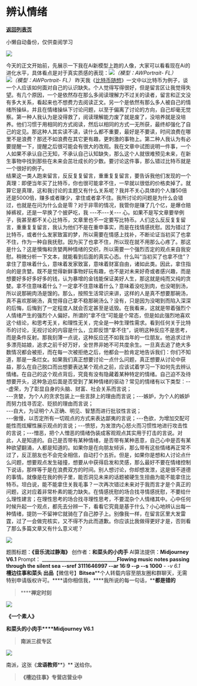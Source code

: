 # 辨认情绪

[**返回列表页**](/gzh/槽边往事)

小懒自动备份，仅供查阅学习

![](https://mmbiz.qpic.cn/mmbiz_jpg/Ia6gU9JNtko1FGrjjjP1SQxow7neNteOic9XTrJxjUmlbjN3b2W55BZbsliaBwkYDeUIm2d9COJ4PoXTqGHgdduA/640?wx_fmt=jpeg&from;=appmsg)

今天的正文开始前，先展示一下我在Ai新模型上跑的人像，大家可以看看现在Ai的进化水平，具体看点是对于真实质感的表现：![](https://mmbiz.qpic.cn/mmbiz_jpg/Ia6gU9JNtko1FGrjjjP1SQxow7neNteOHO1FbEcHiaIichQHl03HQpejg4oLHnUyeHyVgvIk5L2ZcBakknEQotiaw/640?wx_fmt=jpeg&from;=appmsg)_（模型：AWPortrait-
FL）_  
![](https://mmbiz.qpic.cn/mmbiz_jpg/Ia6gU9JNtko1FGrjjjP1SQxow7neNteO76uycQIJTMea363YctyA74fSibfiaNLFxEE1xhMet9giaRx5esWDSESQg/640?wx_fmt=jpeg&from;=appmsg)_（模型：AWPortrait-
FL）_
昨天我《[比特币随想](http://mp.weixin.qq.com/s?__biz=MjM5MjAzODU2MA==&mid=2652801498&idx=1&sn=b5a893efc0b1f0dd39141462e470119d&chksm=bd4642158a31cb03b6e26f1ccd5698adda60166cf999c615944d29a020477370fb8a931a52d7&scene=21#wechat_redirect)》一文中以比特币为例子，谈一个人应该如何面对自己的认识缺失。个人觉得写得很好，但是留言区让我觉得失望。有几个原因，一个是依然存在那么多阅读理解力不过关的读者，留言和正文没有多大关系，看起来也不想费力去阅读正文。另一个是依然有那么多人被自己的情绪所操纵，并且在情绪操纵下讨论问题，以至于偏离了讨论的方向，自己却毫无觉察。第一种人我认为是没得救了，阅读理解能力废了就是废了，没培养就是没培养。他们习惯于用相同的方式阅读，然后以相同的方式一无所获，最终却强化了自己的定见。那这种人其实读不读，读什么都不重要，最好是不要读，时间浪费在哪里不是浪费？那还不如浪费在其它更有趣，更刺激的事物上。第二种人我认为有必要提醒一下，提醒之后很可能会有很大的改观。我在文章中试图说明一件事，一个人如果不承认自己无知，不承认自己认知缺失，那么这个人就很难预见未来，在新生事物中找到那些在未来会茁壮成长的少数。要讨论这件事，那么错过比特币就是一个很好的例子。  
结果这一类人跑来留言，反反复复留言，重重复复留言，要告诉我他们发现的一个真理：即便当年买了比特币，你也很可能拿不住，一早就以很低的价格卖掉了。就算它是真理，这和我讨论的主题又有什么关系呢？我并不关心具体的个人赚50倍还是5000倍，赚多或者赚少，拿住或者拿不住。我所讨论的问题是为什么会错过，也就是在问为什么会是零？对于非零的情况，我管你是赚了几个亿，是爆仓赔掉裤衩，还是一早换了个披萨吃，我
---不---关---
心。如果不是写文章要举例子，我甚至都不关心比特币，文章里也不一定要写比特币。人们这么反反复复留言，重重复复留言，我认为他们不是在重申事实，而是在找情感抚慰。因为错过了比特币，或者什么发家致富的梦，所以需要在情感上找补，不断论证当初买了也拿不住，作为一种自我抚慰。因为买了也拿不住，所以现在就不用那么心疼了。那这是什么？这是懊悔和贪婪两种情绪的交织，所以需要一个强烈否定的观点来自我安慰。稍微分析一下文本，就能看到后面的真实心态。什么叫“当初买了也拿不住”？拿住了意味着什么，意味着发家致富，意味着财富自由，诸如此类。因此，拿住指向的是贪婪。既不是觉得新鲜事物好玩有趣，也不是对未来好奇或者感兴趣，而是想要好多好多好多的钱，认为暴增的金钱能保证美好人生，那这就是纯而又纯的贪婪。拿不住意味着什么？一定拿不住意味着什么？意味着没吃到肉，也没喝到汤，所以说那碗肉汤是馊的。那么，按照生活常识来讲，这样的人是真不想要那碗汤，真不喜欢那碗汤，真觉得自己拿不稳那碗汤么？没有，只是因为没喝到而陷入深深的后悔，后悔到了一定程度人就会否定甚至是诋毁。在我看来，这就是带着强烈个人情绪产生的强烈个人偏好。所谓的“拿不住”可能是个常态，但是如此强烈地喜欢这个结论，和思考无关，和理性无关，完全是一种生理性需求。看到任何关于比特币的讨论，无视讨论的内容是什么，立即反馈“拿不住”，说明这种反应不是思考，而是条件反射。那我刻薄一点说，这种反应还不如我当年的一位朋友。他追求过许多漂亮姑娘，追求之前千好万好，全世界非她不可共度余生。一旦真去追了绝大多数情况都会被拒，而在每一次被拒绝之后，他都会一脸肯定地告诉我们：你们不知道，那是一条烂女。如果我们真正想要讨论一点什么问题，真正想要从讨论中获益，那么在自己脱口而出想要表达某个观点之前，应该试着学习一下如何先去辨认情绪。在自己的这个观点背后，究竟有没有隐藏着某种特定的情绪。自己迫不及待想要开头，这种急迫后面是否受到了某种情绪的驱动？常见的情绪有以下类型：\---虚荣，为了彰显自身的头脑、财富、社会关系而言说；  
\---贪婪，为个人的贪求包装上一些言辞上的理由而言说；\---嫉妒，为个人的嫉妒而努力找寻否定、贬损的理由而言说；  
\---自大，为证明个人正确、明见、智慧而进行批驳性言说；  
\---傲慢，以否定所有一切观点的方式来表达鄙夷的言说；\---色欲，为增加交配可能性而炫耀性展示观点的言说；\---愤怒，为发泄内心怒火而习惯性地进行攻击性的言说；\---憎恶，把个人憎恶的情绪伪装成客观观点其实用于打击的言说。对此，人是知道的。自己是否带有某种情绪，是否带有某种恶意，自己心中是否有某种欲望翻涌，人都是知道的。如果你是在向朋友倾诉，那么带有这些情绪再正常不过了，反正朋友也不会完全相信，自动打个五折。但是，如果你是想和人讨论点什么问题，想要观点发生碰撞，想要从中获得启发和灵感，那么最好不要在情绪控制下说话，那样等于是在浪费双方的时间。别人想讨论，你却想发泄，这是很不道德的事情。就像是在我的例子里，能否洞见未来的话题被硬生生扭曲为能不能拿住比特币。坦白说，能不能拿住关我毛事？一次再次错过未来对于我而言才是个真正的问题，这对应着非常朴素的能力缺失。在情感抚慰的场合找寻情感抚慰，不要给什么理性建言；在理性思考的场合找寻理性思考，不要混杂个人情绪其中。心中任何时候升起一个观点，都先去分辨一下，看看它究竟是基于什么？小心地辨认出每一种情绪，提防一不留神它就骑在了自己脖子上。别像我一样，在留言区里大发雷霆，过了一会做完核实，又不得不为此而道歉。你应该比我做得更好才是，否则看了那么多篇文章又有什么意义呢？

![](https://mmbiz.qpic.cn/mmbiz_jpg/Ia6gU9JNtko1FGrjjjP1SQxow7neNteOJcwicbT1ibO01c2u2NAicmumPGh5DGHWBSDCePjuEgJc8ibU4SmxlL6Wcw/640?wx_fmt=jpeg&from;=appmsg)

  
题图标题：**《音乐流过静海》** 创作者：**和菜头的小肉手** AI算法提供：**Midjourney V6.1** Prompt：
______________________________________Flowing music notes passing through the
silent sea --sref 3111646997 --ar 16:9 --p --s 1000______ __-_ -v 6.1_  
**槽边往事****和菜头
出品******【微信号】****Bitsea******个人转载内容至朋友圈和群聊天，无需特别申请版权许可。****请你相信我，****我所说的每一句话，****都是错的**

> ******禅定时刻**

![](https://mmbiz.qpic.cn/mmbiz_jpg/Ia6gU9JNtko1FGrjjjP1SQxow7neNteOkTklJQ2LAy16dRazul1DQibHm1boKSHy5Fn8KWbZEzl2mYJslfZ75ug/640?wx_fmt=jpeg&from;=appmsg)

**《一个素人》**

**和菜头的小肉手****Midjourney V6.1**

> **南派三叔专区**

![](https://mmbiz.qpic.cn/mmbiz_jpg/Ia6gU9JNtko1FGrjjjP1SQxow7neNteOlkNSllCVXAf8IEGWdfhh2TXCnoe1phh06YGZhv078X95pJBiaNibccibw/640?wx_fmt=jpeg&from;=appmsg)

南派，这张《**龙语教师****》** 送给你。

> **《槽边往事》专营店营业中**

  

